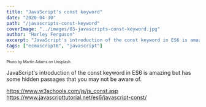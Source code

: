 ```yaml
---
title: "JavaScript's const keyword"
date: "2020-04-30"
path: "/javascripts-const-keyword"
coverImage: "../images/03-javascripts-const-keyword.jpg"
author: "Harley Ferguson"
excerpt: "JavaScript's introduction of the const keyword in ES6 is amazing but has some hidden passages that you may not be aware of."
tags: ["ecmascript6", "javascript"]
---
```


<sub><sup>Photo by Martin Adams on Unsplash.</sub></sup>

JavaScript's introduction of the const keyword in ES6 is amazing but has some hidden passages that you may not be aware of.

https://www.w3schools.com/js/js_const.asp
https://www.javascripttutorial.net/es6/javascript-const/

